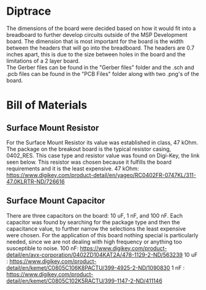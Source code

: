 

# Diptrace
The dimensions of the board were decided based on how it would fit into a breadboard to further develop circuits outside of the MSP Development board. The dimension that is most important for the board is the width between the headers that will go into the breadboard. The headers are 0.7 inches apart, this is due to the size between holes in the board and the limitations of a 2 layer board.  
The Gerber files can be found in the "Gerber files" folder and the .sch and .pcb files can be found in the "PCB Files" folder along with two .png's of the board.  
# Bill of Materials
## Surface Mount Resistor
For the Surface Mount Resistor its value was established in class, 47 kOhm. The package on the breakout board is the typical resistor casing, 0402_RES. This case type and resistor value was found on Digi-Key, the link seen below. This resistor was chosen because it fulfills the board requirements and it is the least expensive.
47 kOhm: https://www.digikey.com/product-detail/en/yageo/RC0402FR-0747KL/311-47.0KLRTR-ND/726616

## Surface Mount Capacitor
There are three capacitors on the board: 10 uF, 1 nF, and 100 nF. Each capacitor was found by searching for the package type and then the capacitance value, to further narrow the selections the least expensive were chosen. For the application of this board nothing special is particularly needed, since we are not dealing with high frequency or anything too susceptible to noise.
100 nF: https://www.digikey.com/product-detail/en/avx-corporation/0402ZD104KAT2A/478-1129-2-ND/563239
10 uF : https://www.digikey.com/product-detail/en/kemet/C0805C106K8PACTU/399-4925-2-ND/1090830
1 nF  : https://www.digikey.com/product-detail/en/kemet/C0805C102K5RACTU/399-1147-2-ND/411146
